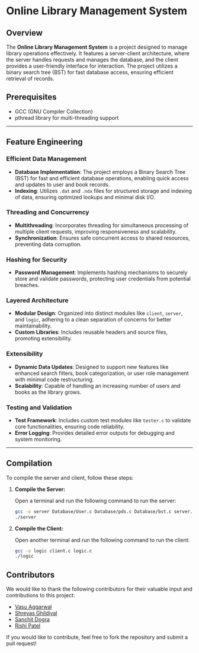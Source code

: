 # Online Library Management System

## Overview

The **Online Library Management System** is a project designed to manage library operations effectively. It features a server-client architecture, where the server handles requests and manages the database, and the client provides a user-friendly interface for interaction. The project utilizes a binary search tree (BST) for fast database access, ensuring efficient retrieval of records.

## Prerequisites

- GCC (GNU Compiler Collection)
- pthread library for multi-threading support

---

## Feature Engineering

### Efficient Data Management

- **Database Implementation**: The project employs a Binary Search Tree (BST) for fast and efficient database operations, enabling quick access and updates to user and book records.
- **Indexing**: Utilizes `.dat` and `.ndx` files for structured storage and indexing of data, ensuring optimized lookups and minimal disk I/O.

### Threading and Concurrency

- **Multithreading**: Incorporates threading for simultaneous processing of multiple client requests, improving responsiveness and scalability.
- **Synchronization**: Ensures safe concurrent access to shared resources, preventing data corruption.

### Hashing for Security

- **Password Management**: Implements hashing mechanisms to securely store and validate passwords, protecting user credentials from potential breaches.

### Layered Architecture

- **Modular Design**: Organized into distinct modules like `client`, `server`, and `logic`, adhering to a clean separation of concerns for better maintainability.
- **Custom Libraries**: Includes reusable headers and source files, promoting extensibility.

### Extensibility

- **Dynamic Data Updates**: Designed to support new features like enhanced search filters, book categorization, or user role management with minimal code restructuring.
- **Scalability**: Capable of handling an increasing number of users and books as the library grows.

### Testing and Validation

- **Test Framework**: Includes custom test modules like `tester.c` to validate core functionalities, ensuring code reliability.
- **Error Logging**: Provides detailed error outputs for debugging and system monitoring.

---

## Compilation

To compile the server and client, follow these steps:

1. **Compile the Server:**

   Open a terminal and run the following command to run the server:

   ```bash
   gcc -o server Database/User.c Database/pds.c Database/bst.c server.c -lpthread
   ./server
   
 2. **Compile the Client:**

    Open another terminal  and run the following command to run the client:
       ```bash
     gcc -o logic client.c logic.c
     ./logic

## Contributors
We would like to thank the following contributors for their valuable input and contributions to this project:

- [Vasu Aggarwal](https://github.com/vasuganesha2)
- [Shreyas Ghildiyal](https://github.com/welcome-to-the-sunny-side)
- [Sanchit Dogra](https://github.com/meikenofdarth)
- [Rishi Patel](https://github.com/rpatel1605)

If you would like to contribute, feel free to fork the repository and submit a pull request!


